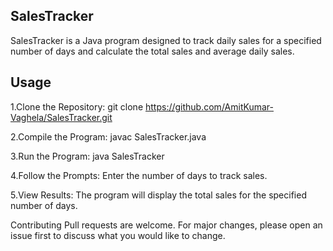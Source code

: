 ## SalesTracker

SalesTracker is a Java program designed to track daily sales for a specified number of days and calculate the total sales and average daily sales.

## Usage

1.Clone the Repository:
git clone https://github.com/AmitKumar-Vaghela/SalesTracker.git

2.Compile the Program:
javac SalesTracker.java

3.Run the Program:
java SalesTracker

4.Follow the Prompts:
Enter the number of days to track sales.

5.View Results:
The program will display the total sales for the specified number of days.

Contributing
Pull requests are welcome. For major changes, please open an issue first to discuss what you would like to change.
